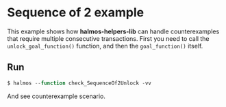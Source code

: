 # Sequence of 2 example
This example shows how **halmos-helpers-lib** can handle counterexamples that require multiple consecutive transactions.
First you need to call the `unlock_goal_function()` function, and then the `goal_function()` itself.
## Run
```javascript
$ halmos --function check_SequenceOf2Unlock -vv
```
And see counterexample scenario.